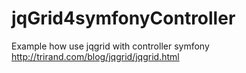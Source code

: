 # jqGrid4symfonyController

Example how use jqgrid with controller symfony
http://trirand.com/blog/jqgrid/jqgrid.html


